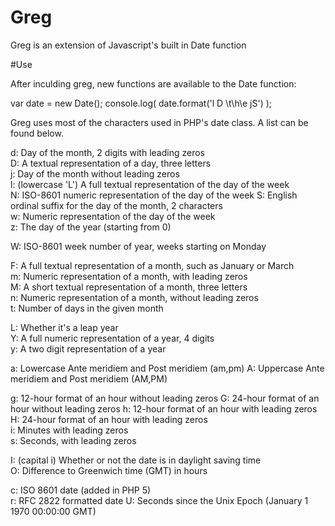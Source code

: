 Greg
====

Greg is an extension of Javascript's built in Date function

#Use

After inculding greg, new functions are available to the Date function:

var date = new Date();
console.log( date.format('l D \\t\\h\e jS') ); 

Greg uses most of the characters used in PHP's date class. A list can be found below.

d:	Day of the month, 2 digits with leading zeros	
D:	A textual representation of a day, three letters	
j:	Day of the month without leading zeros	
l: 	(lowercase 'L')	A full textual representation of the day of the week	
N:	ISO-8601 numeric representation of the day of the week
S:	English ordinal suffix for the day of the month, 2 characters	
w:	Numeric representation of the day of the week	
z:	The day of the year (starting from 0)	

W:	ISO-8601 week number of year, weeks starting on Monday

F:	A full textual representation of a month, such as January or March	
m:	Numeric representation of a month, with leading zeros	
M:	A short textual representation of a month, three letters	
n:	Numeric representation of a month, without leading zeros	
t:	Number of days in the given month	

L:	Whether it's a leap year	
Y:	A full numeric representation of a year, 4 digits	
y:	A two digit representation of a year	

a:	Lowercase Ante meridiem and Post meridiem (am,pm)
A:	Uppercase Ante meridiem and Post meridiem (AM,PM)

g:	12-hour format of an hour without leading zeros	
G:	24-hour format of an hour without leading zeros	
h:	12-hour format of an hour with leading zeros	
H:	24-hour format of an hour with leading zeros	
i:	Minutes with leading zeros	
s:	Seconds, with leading zeros	

I:  (capital i)	Whether or not the date is in daylight saving time	
O:	Difference to Greenwich time (GMT) in hours	

c:	ISO 8601 date (added in PHP 5)	
r:	RFC 2822 formatted date
U:	Seconds since the Unix Epoch (January 1 1970 00:00:00 GMT)
